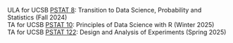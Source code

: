 ULA for UCSB [PSTAT 8](https://catalog.ucsb.edu/courses/PSTAT%208): Transition to Data Science, Probability and Statistics (Fall 2024)\
TA for UCSB [PSTAT 10](https://catalog.ucsb.edu/courses/PSTAT%201): Principles of Data Science with R (Winter 2025)\
TA for UCSB [PSTAT 122](https://catalog.ucsb.edu/courses/PSTAT%20122): Design and Analysis of Experiments (Spring 2025)

